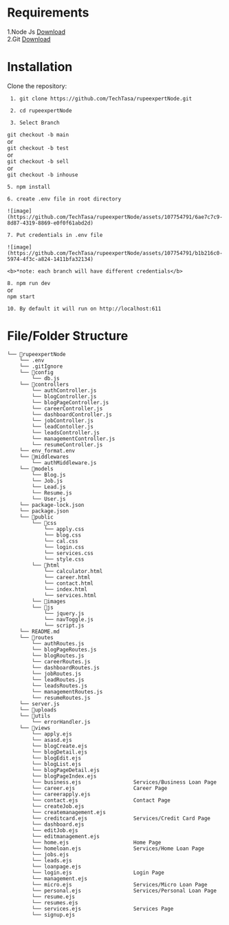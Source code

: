 # Requirements
 1.Node Js <a href="https://nodejs.org/en/download/current">Download</a><br>
 2.Git <a href="https://git-scm.com/downloads">Download</a><br>

# Installation
 Clone the repository:

``` 1. git clone https://github.com/TechTasa/rupeexpertNode.git```

``` 2. cd rupeexpertNode```

``` 3. Select Branch```<br>

  ```git checkout -b main```<br>
            or<br>
  ```git checkout -b test```<br>
            or<br>
  ```git checkout -b sell```<br>
            or<br>
  ```git checkout -b inhouse```<br>
            
 ```5. npm install```<br>

 ```6. create .env file in root directory```
 
    ![image](https://github.com/TechTasa/rupeexpertNode/assets/107754791/6ae7c7c9-8d87-4319-8869-e0f0f61abd2d)


 ```7. Put credentials in .env file```

    ![image](https://github.com/TechTasa/rupeexpertNode/assets/107754791/b1b216c0-5974-4f3c-a824-1411bfa32134)

    <b>*note: each branch will have different credentials</b>

    
 ```8. npm run dev```<br>
       or<br>
    ```npm start```<br>

 ```10. By default it will run on http://localhost:611```

    
# File/Folder Structure

```
└── 📁rupeexpertNode
    └── .env
    └── .gitIgnore
    └── 📁config
        └── db.js
    └── 📁controllers
        └── authController.js
        └── blogController.js
        └── blogPageController.js
        └── careerController.js
        └── dashboardController.js
        └── jobController.js
        └── leadContoller.js
        └── leadsController.js
        └── managementController.js
        └── resumeController.js
    └── env_format.env
    └── 📁middlewares
        └── authMiddleware.js
    └── 📁models
        └── Blog.js
        └── Job.js
        └── Lead.js
        └── Resume.js
        └── User.js
    └── package-lock.json
    └── package.json
    └── 📁public
        └── 📁css
            └── apply.css
            └── blog.css
            └── cal.css
            └── login.css
            └── services.css
            └── style.css
        └── 📁html
            └── calculator.html
            └── career.html
            └── contact.html
            └── index.html
            └── services.html
        └── 📁images
        └── 📁js
            └── jquery.js
            └── navToggle.js
            └── script.js
    └── README.md
    └── 📁routes
        └── authRoutes.js
        └── blogPageRoutes.js
        └── blogRoutes.js
        └── careerRoutes.js
        └── dashboardRoutes.js
        └── jobRoutes.js
        └── leadRoutes.js
        └── leadsRoutes.js
        └── managementRoutes.js
        └── resumeRoutes.js
    └── server.js
    └── 📁uploads
    └── 📁utils
        └── errorHandler.js
    └── 📁views
        └── apply.ejs
        └── asasd.ejs
        └── blogCreate.ejs
        └── blogDetail.ejs
        └── blogEdit.ejs
        └── blogList.ejs
        └── blogPageDetail.ejs
        └── blogPageIndex.ejs
        └── business.ejs                 Services/Business Loan Page
        └── career.ejs                   Career Page 
        └── careerapply.ejs
        └── contact.ejs                  Contact Page
        └── createJob.ejs
        └── createmanagement.ejs
        └── creditcard.ejs               Services/Credit Card Page
        └── dashboard.ejs
        └── editJob.ejs
        └── editmanagement.ejs
        └── home.ejs                     Home Page
        └── homeloan.ejs                 Services/Home Loan Page
        └── jobs.ejs
        └── leads.ejs
        └── loanpage.ejs
        └── login.ejs                    Login Page
        └── management.ejs
        └── micro.ejs                    Services/Micro Loan Page
        └── personal.ejs                 Services/Personal Loan Page
        └── resume.ejs
        └── resumes.ejs
        └── services.ejs                 Services Page
        └── signup.ejs
```
